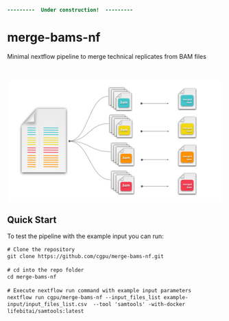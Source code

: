```diff
---------  Under construction!  ---------
```

# merge-bams-nf 
Minimal nextflow pipeline to merge technical replicates from BAM files
<br><br><br>

<p align="center">
  <img src="images/merge-bam-files.svg"  width="800" align="center" >
</p>


## Quick Start

To test the pipeline with the example input you can run:

```nextflow
# Clone the repository
git clone https://github.com/cgpu/merge-bams-nf.git

# cd into the repo folder 
cd merge-bams-nf

# Execute nextflow run command with example input parameters
nextflow run cgpu/merge-bams-nf --input_files_list example-input/input_files_list.csv  --tool 'samtools' -with-docker lifebitai/samtools:latest
```

